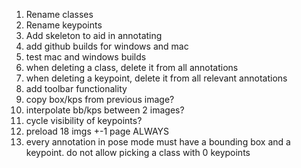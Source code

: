 1. Rename classes
2. Rename keypoints
3. Add skeleton to aid in annotating
4. add github builds for windows and mac
5. test mac and windows builds
6. when deleting a class, delete it from all annotations
7. when deleting a keypoint, delete it from all relevant annotations
8. add toolbar functionality
9. copy box/kps from previous image?
10. interpolate bb/kps between 2 images? 
11. cycle visibility of keypoints?
12. preload 18 imgs +-1 page ALWAYS
13. every annotation in pose mode must have a bounding box and a keypoint. do not allow picking a class with 0 keypoints
